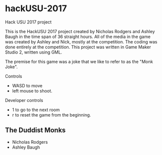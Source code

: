# hackUSU-2017
Hack USU 2017 project

This is the HackUSU 2017 project created by Nicholas Rodgers and Ashley Baugh in the time span of 36 straight hours. All of the media in the game was created by Ashley and Nick, mostly at the competition. The coding was done entirely at the competition. This project was written in Game Maker Studio 2, written using GML.

The premise for this game was a joke that we like to refer to as the "Monk Joke". 

Controls
* WASD to move 
* left mouse to shoot.

Developer controls
* 1 to go to the next room 
* r to reset the game from the beginning.

## The Duddist Monks
* Nicholas Rodgers
* Ashley Baugh